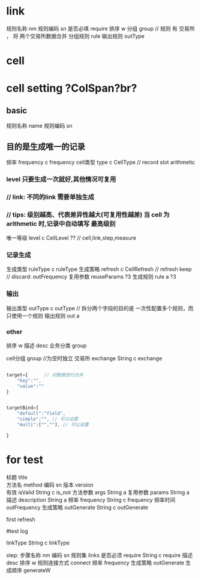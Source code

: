 # link 

规则名称 nm 
规则编码 sn
是否必填 require
排序 w
分组 group //  规则 有 交易所 ， 将 两个交易所数据合并
分组规则 rule
输出规则 outType


# cell




# cell setting  ?ColSpan?br?
## basic 
规则名称  name
规则编码 sn
## 目的是生成唯一的记录 
频率 frequency  c frequency
cell类型 type   c CellType   // record slot arithmetic
### level   只要生成一次就好,其他情况可复用    
###  // link:  不同的link 需要单独生成 
###  // tips:  级别越高、代表差异性越大(可复用性越差) 当 cell 为 arithmetic 时,记录中自动填写 最高级别
唯一等级  level   c CellLevel ??  // cell,link,step,measure 
### 记录生成
生成类型 ruleType  c ruleType
生成策略 refresh   c CellRefresh  // refresh keep // discard: outFrequency
复用参数 reuseParams  ?3
生成规则 rule  a ?3

### 输出
输出类型 outType  c outType // 拆分两个字段的目的是 一次性配置多个规则，而只使用一个规则
输出规则 out  a

### other 
排序 w
描述 desc
业务分类 group 



<!-- discard  输入编码  inTypeSn  String  -->

cell分组 group   //为空时独立
交易所 exchange String  c exchange




```js

target={      // 对数据进行合并
    "key":"",
    "value":""
}


targetBind={
    "default":"field",
    "simple":"", // 可以设置
    "multi":["",""], // 可以设置

}


```


# for test 



标题   title  
方法名  method
编码 sn
版本 version  
有效 isValid String  c is_not
方法参数 args   String a 
复用参数 params   String a 
描述  description  String a 
频率 frequency String c frequency
频率时间 outFrequency
生成策略 outGenerate String  c outGenerate


first
refresh


#test log

linkType String c linkType





step:
    步骤名称 nm 
    编码  sn 
    规则集 links 
    是否必须 require String c require
    描述 desc
    排序 w
    规则连接方式 connect
    频率 frequency
    生成策略 outGenerate
    生成顺序  generateW

